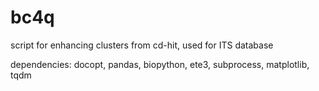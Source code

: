 # bc4q
script for enhancing clusters from cd-hit, used for ITS database

dependencies: docopt, pandas, biopython, ete3, subprocess, matplotlib, tqdm
